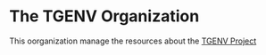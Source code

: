 # The TGENV Organization

This oorganization manage the resources about the [TGENV Project](https://github.com/tgenv/tgenv)
